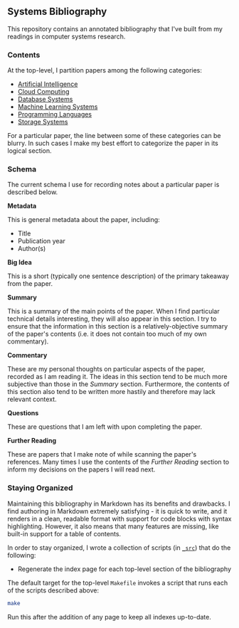 ## Systems Bibliography

This repository contains an annotated bibliography that I've built from my readings in computer systems research.

### Contents

At the top-level, I partition papers among the following categories:

- [Artificial Intelligence](./ai)
- [Cloud Computing](./cloud-computing/)
- [Database Systems](./database-systems/)
- [Machine Learning Systems](./mlsys/)
- [Programming Languages](./programming-languages/)
- [Storage Systems](./storage-systems/)

For a particular paper, the line between some of these categories can be blurry. In such cases I make my best effort to categorize the paper in its logical section.

### Schema

The current schema I use for recording notes about a particular paper is described below.

**Metadata**

This is general metadata about the paper, including:
- Title
- Publication year
- Author(s)

**Big Idea**

This is a short (typically one sentence description) of the primary takeaway from the paper.

**Summary**

This is a summary of the main points of the paper. When I find particular technical details interesting, they will also appear in this section. I try to ensure that the information in this section is a relatively-objective summary of the paper's contents (i.e. it does not contain too much of my own commentary).

**Commentary**

These are my personal thoughts on particular aspects of the paper, recorded as I am reading it. The ideas in this section tend to be much more subjective than those in the _Summary_ section. Furthermore, the contents of this section also tend to be written more hastily and therefore may lack relevant context.

**Questions**

These are questions that I am left with upon completing the paper.

**Further Reading**

These are papers that I make note of while scanning the paper's references. Many times I use the contents of the _Further Reading_ section to inform my decisions on the papers I will read next.

### Staying Organized

Maintaining this bibliography in Markdown has its benefits and drawbacks. I find authoring in Markdown extremely satisfying - it is quick to write, and it renders in a clean, readable format with support for code blocks with syntax highlighting. However, it also means that many features are missing, like built-in support for a table of contents.

In order to stay organized, I wrote a collection of scripts (in [`_src`](./_src/)) that do the following:
- Regenerate the index page for each top-level section of the bibliography

The default target for the top-level `Makefile` invokes a script that runs each of the scripts described above:

```bash
make
```

Run this after the addition of any page to keep all indexes up-to-date.
